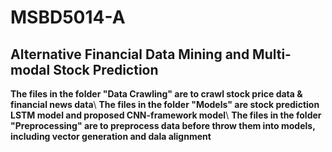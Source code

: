 # MSBD5014-A
## Alternative Financial Data Mining and Multi-modal Stock Prediction
**The files in the folder "Data Crawling" are to crawl stock price data & financial news data**\\
**The files in the folder "Models" are stock prediction LSTM model and proposed CNN-framework model**\\
**The files in the folder "Preprocessing" are to preprocess data before throw them into models, including vector generation and dala alignment**


